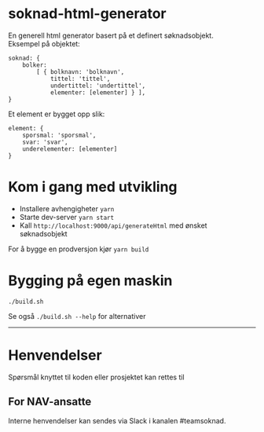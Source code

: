 soknad-html-generator
====================

En generell html generator basert på et definert søknadsobjekt.<br/>Eksempel på objektet:

```
soknad: {
    bolker:
        [ { bolknavn: 'bolknavn',
            tittel: 'tittel',
            undertittel: 'undertittel',
            elementer: [elementer] } ],
}
```

Et element er bygget opp slik:
```
element: {
    sporsmal: 'sporsmal',
    svar: 'svar',
    underelementer: [elementer]
}
```

# Kom i gang med utvikling

* Installere avhengigheter `yarn`
* Starte dev-server `yarn start`
* Kall `http://localhost:9000/api/generateHtml` med ønsket søknadsobjekt

For å bygge en prodversjon kjør `yarn build`

# Bygging på egen maskin

`./build.sh` 

Se også `./build.sh --help` for alternativer 

---

# Henvendelser

Spørsmål knyttet til koden eller prosjektet kan rettes til <epost>

## For NAV-ansatte

Interne henvendelser kan sendes via Slack i kanalen #teamsoknad.
